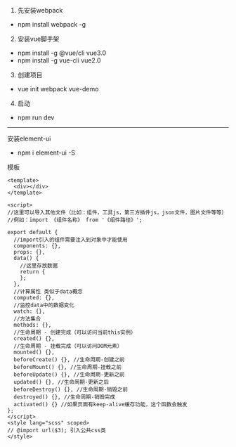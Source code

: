 
1. 先安装webpack
- npm install webpack -g

2. 安装vue脚手架
- npm install -g @vue/cli    vue3.0
- npm install -g vue-cli     vue2.0

3. 创建项目
- vue init webpack vue-demo

4. 启动
- npm run dev

---

安装element-ui
- npm i element-ui -S

模板
```vue
<template>
  <div></div>
</template>

<script>
//这里可以导入其他文件（比如：组件，工具js，第三方插件js，json文件，图片文件等等）
//例如：import 《组件名称》 from '《组件路径》';

export default {
  //import引入的组件需要注入到对象中才能使用
  components: {},
  props: {},
  data() {
    //这里存放数据
    return {
    };
  },
  //计算属性 类似于data概念
  computed: {},
  //监控data中的数据变化
  watch: {},
  //方法集合
  methods: {},
  //生命周期 - 创建完成（可以访问当前this实例）
  created() {},
  //生命周期 - 挂载完成（可以访问DOM元素）
  mounted() {},
  beforeCreate() {}, //生命周期-创建之前
  beforeMount() {}, //生命周期-挂载之前
  beforeUpdate() {}, //生命周期-更新之前
  updated() {}, //生命周期-更新之后
  beforeDestroy() {}, //生命周期-销毁之前
  destroyed() {}, //生命周期-销毁完成
  activated() {} //如果页面有keep-alive缓存功能，这个函数会触发
};
</script>
<style lang="scss" scoped>
// @import url($3); 引入公共css类
</style>
```
